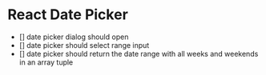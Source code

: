 # React Date Picker

- [] date picker dialog should open 
- [] date picker should select range input
- [] date picker should return the date range with all weeks and weekends in an array tuple
